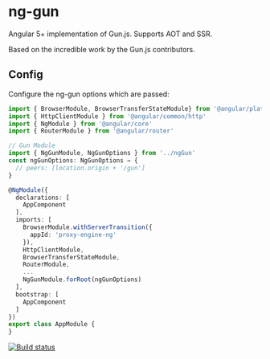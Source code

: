 # ng-gun
Angular 5+ implementation of Gun.js. Supports AOT and SSR.

Based on the incredible work by the Gun.js contributors.

## Config
Configure the ng-gun options which are passed:

```ts
import { BrowserModule, BrowserTransferStateModule} from '@angular/platform-browser'
import { HttpClientModule } from '@angular/common/http'
import { NgModule } from '@angular/core'
import { RouterModule } from '@angular/router'

// Gun Module
import { NgGunModule, NgGunOptions } from '../ngGun'
const ngGunOptions: NgGunOptions = {
  // peers: [location.origin + '/gun']
}

@NgModule({
  declarations: [
    AppComponent
  ],
  imports: [
    BrowserModule.withServerTransition({
      appId: 'proxy-engine-ng'
    }),
    HttpClientModule,
    BrowserTransferStateModule,
    RouterModule,
    ...
    NgGunModule.forRoot(ngGunOptions)
  ],
  bootstrap: [
    AppComponent
  ]
})
export class AppModule {
}

```

[![Build status][ci-image]][ci-url]

[ci-image]: https://img.shields.io/circleci/project/github/CaliStyle/ng-gun/master.svg
[ci-url]: https://circleci.com/gh/CaliStyle/ng-gun/tree/master
